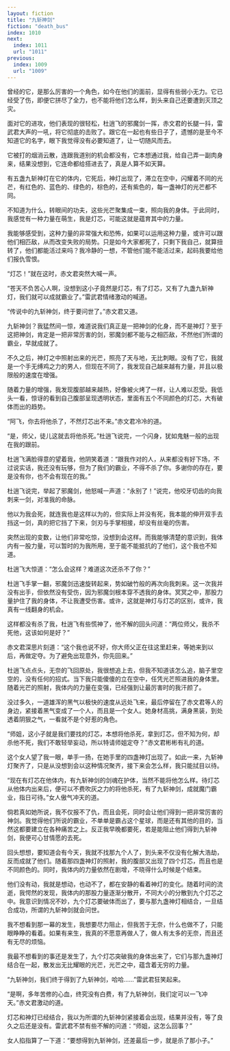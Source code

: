 ```yaml
---
layout: fiction
title: "九斩神剑"
fiction: "death_bus"
index: 1010
next:
  index: 1011
  url: "1011"
previous:
  index: 1009
  url: "1009"
---
```

曾经的它，是那么厉害的一个角色，如今在他们的面前，显得有些弱小无力。它已经受了伤，即便它拼尽了全力，也不能将他们怎么样，到头来自己还要遭到灭顶之灾。

面对它的进攻，他们表现的很轻松，杜逍飞的邪魔剑一挥，赤文君的长腿一抖，雷武君大声的一吼，将它彻底的击败了。跟它在一起也有些日子了，遗憾的是至今不知道它的名字，眼下我觉得没有必要知道了，让一切随风而去。

它被打的烟消云散，连跟我道别的机会都没有，它本想通过我，给自己弄一副肉身来，结果没想到，它连命都给搭进去了，真是人算不如天算。

有五盏九斩神灯在它的体内，它死后，神灯出现了，滞立在空中，闪耀着不同的光芒，有红色的、蓝色的、绿色的，棕色的，还有紫色的，每一盏神灯的光芒都不同。

不知道为什么，转眼间的功夫，这些光芒聚集成一束，照向我的身体。于此同时，我感觉有一种力量在萌生，我是灯芯，可能这就是蕴育其中的力量。

我能够感受到，这种力量的非常强大和恐怖，如果可以运用这种力量，或许可以跟他们相匹敌，从而改变失败的局势。只是如今大家都死了，只剩下我自己，就算扭转了，他们都能活过来吗？我冷静的一想，不管他们能不能活过来，起码我要给他们报仇雪恨。

“灯芯！”就在这时，赤文君突然大喊一声。

“苍天不负苦心人啊，没想到这小子竟然是灯芯，有了灯芯，又有了九盏九斩神灯，我们就可以成就霸业了。”雷武君情绪激动的喊道。

“传说中的九斩神剑，终于要问世了。”赤文君又道。

九斩神剑？我猛然间一惊，难道说我们真正是一把神剑的化身，而不是神灯？至于这把神剑，肯定是一把非常厉害的剑，邪魔剑都不能与之相匹敌，不然他们所谓的霸业，早就成就了。

不久之后，神灯之中照射出来的光芒，照亮了天与地，无比刺眼。没有了它，我就是一个手无缚鸡之力的男人，但现在不同了，我发现自己越来越有力量，并且以极限般的速度在增强。

随着力量的增强，我发现腹部越来越热，好像被火烤了一样，让人难以忍受。我低头一看，惊讶的看到自己腹部呈现透明状态，里面有五个不同颜色的灯芯，大有破体而出的趋势。

“阿飞，你去将他杀了，不然灯芯出不来。”赤文君冷冷的道。

“是，师父，徒儿这就去将他杀死。”杜逍飞说完，一个闪身，犹如鬼魅一般的出现在我的跟前。

杜逍飞满脸得意的望着我，他阴笑着道：“跟我作对的人，从来都没有好下场，不过说实话，我还没有玩够，但为了我们的霸业，不得不杀了你。多谢你的存在，要是没有你，也不会有现在的我。”

杜逍飞说完，举起了邪魔剑，他怒喊一声道：“永别了！”说完，他咬牙切齿的向我刺来一剑，对准我的命脉。

他以为我会死，就连我也是这样以为的，但实际上并没有死，我本能的伸开双手去挡这一剑，真的把它挡了下来，剑刃与手掌相接，却没有丝毫的伤害。

突然出现的变数，让他们非常吃惊，没想到会这样。而我能够清楚的意识到，我体内有一股力量，可以暂时的为我所用，至于能不能抵抗的了他们，这个我也不知道。

杜逍飞大惊道：“怎么会这样？难道这次还杀不了你？”

杜逍飞手掌一翻，邪魔剑迅速旋转起来，势如破竹般的再次向我刺来。这一次我并没有出手，但依然没有受伤，因为邪魔剑根本穿不透我的身体。冥冥之中，那股力量护住了我的身体，不让我遭受伤害。或许，这就是神灯与灯芯的区别，或许，我真有一线翻身的机会。

这样都没有杀了我，杜逍飞有些慌神了，他不解的回头问道：“两位师父，我杀不死他，这该如何是好？”

赤文君深思片刻道：“这个我也说不好，你大师父正在往这里赶来，等她来到以后，再做定夺。为了避免出现意外，你先回来。”

杜逍飞点点头，无奈的飞回原处，我很想追上去，但我不知道该怎么追，脑子里空空的，没有任何的招式。当下我只能傻傻的立在空中，任凭光芒照进我的身体里。随着光芒的照射，我体内的力量在变强，已经强到让最厉害时的我汗颜了。

没过多久，一道雄浑的黑气以极快的速度从远处飞来，最后停留在了赤文君等人的身边，紧接着黑气变成了一个人，而且是一个女人。她身材高挑，满身黑装，到处透着阴狠之气，一看就不是个好惹的角色。

“师姐，这小子就是我们要找的灯芯，本想将他杀死，拿到灯芯，但不知为何，却杀他不死，我们不敢轻举妄动，所以特请师姐定夺？”赤文君彬彬有礼的道。

这个女人望了我一眼，单手一扬，在她手里的四盏神灯出现了。如此一来，九斩神灯聚齐了，只是从没想到会以这种情况聚齐，接下来会怎么样，我只能拭目以待。

“现在有灯芯在他体内，有九斩神剑的剑魂在护体，当然不能将他怎么样。待灯芯从他体内出来后，便可以不费吹灰之力的将他杀死，有了九斩神剑，成就魔门霸业，指日可待。”女人傲气冲天的道。

倘若真如她所说，我不仅报不了仇，而且会死，同时会让他们得到一把非常厉害的神剑。我觉得他们所说的霸业，不单单是霸占这个星球，而是还有其他的目的，当然这都要建立在各种痛苦之上。反正我早晚都要死，若是能阻止他们得到九斩神剑，我便可心甘情愿的去死。

回头想想，要知道会有今天，我就不找那九个人了，到头来不仅没有化解大浩劫，反而成就了他们。随着那四盏神灯的照射，我的腹部又出现了四个灯芯，而且也是不同颜色的。同时，我体内的力量依然在剧增，不晓得什么时候是个结束。

他们没有动，我就是想动，也动不了，都在安静的看着神灯的变化。随着时间的流逝，我愕然的发现，我体内的那股力量逐渐分散开，不同大小的分散到九个灯芯之中。我意识到情况不妙，九个灯芯要破体而出了，要与那九盏神灯相结合，一旦结合成功，所谓的九斩神剑就会问世。

我不想看到那一幕的发生，我想要尽力阻止，但我苦于无奈，什么也做不了，只能眼睁睁的看着。如果有来生，我真的不愿意再做人了，做人有太多的无奈，而且还有无尽的烦恼。

我最不想看到的事还是发生了，九个灯芯突破我的身体出来了，它们与那九盏神灯结合在一起，散发出无比耀眼的光芒，光芒之中，蕴含着无穷的力量。

“九斩神剑，我们终于得到了九斩神剑，哈哈……”雷武君狂笑起来。

“是啊，多年苦修的心血，终究没有白费，有了九斩神剑，我们定可以一飞冲天。”赤文君激动的道。

灯芯和神灯已经结合，我以为所谓的九斩神剑紧接着会出现，结果并没有，等了良久之后还是没有。雷武君不禁有些不解的问道：“师姐，这怎么回事？”

女人掐指算了一下道：“要想得到九斩神剑，还差最后一步，就是杀了那小子。”